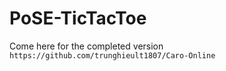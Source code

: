 # PoSE-TicTacToe

Come here for the completed version
```https://github.com/trunghieult1807/Caro-Online```
